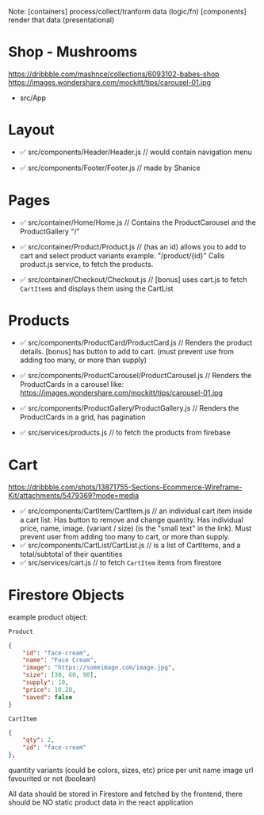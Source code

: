 
Note:
 [containers] process/collect/tranform data (logic/fn)
 [components] render that data (presentational)


# Shop - Mushrooms
https://dribbble.com/mashnce/collections/6093102-babes-shop
https://images.wondershare.com/mockitt/tips/carousel-01.jpg

- src/App

# Layout

- ✅ src/components/Header/Header.js // would contain navigation menu  

- ✅  src/components/Footer/Footer.js // made by Shanice

# Pages

- ✅ src/container/Home/Home.js // Contains the ProductCarousel and the ProductGallery "/"

- ✅ src/container/Product/Product.js // (has an id) allows you to add to cart and select product variants example. "/product/{id}" Calls product.js service, to fetch the products.

- ✅ src/container/Checkout/Checkout.js // [bonus] uses cart.js to fetch `CartItem`s and displays them using the CartList

# Products

- ✅ src/components/ProductCard/ProductCard.js // Renders the product details. [bonus] has button to add to cart. (must prevent use from adding too many, or more than supply)

- ✅ src/components/ProductCarousel/ProductCarousel.js // Renders the ProductCards in a carousel like: https://images.wondershare.com/mockitt/tips/carousel-01.jpg

- ✅ src/components/ProductGallery/ProductGallery.js // Renders the ProductCards in a grid, has pagination

- ✅ src/services/products.js // to fetch the products from firebase

# Cart
https://dribbble.com/shots/13871755-Sections-Ecommerce-Wireframe-Kit/attachments/5479369?mode=media

- ✅ src/components/CartItem/CartItem.js // an individual cart item inside a cart list. Has button to remove and change quantity. Has individual price, name, image. (variant / size) (is the "small text" in the link). Must prevent user from adding too many to cart, or more than supply.
- ✅ src/components/CartList/CartList.js // is a list of CartItems, and a total/subtotal of their quantities
- ✅ src/services/cart.js // to fetch `CartItem` items from firestore



# Firestore Objects

example product object:

`Product`
```json
{
    "id": "face-cream",
    "name": "Face Cream",
    "image": "https://someimage.com/image.jpg",
    "size": [30, 60, 90],
    "supply": 10,
    "price": 10.20,
    "saved": false
}
```

`CartItem`
```json
{
    "qty": 2,
    "id": "face-cream"
},
```

quantity
variants (could be colors, sizes, etc)
price per unit
name
image url
favourited or not (boolean) 

All data should be stored in Firestore and fetched by the frontend, there should be NO static product data in the react application
